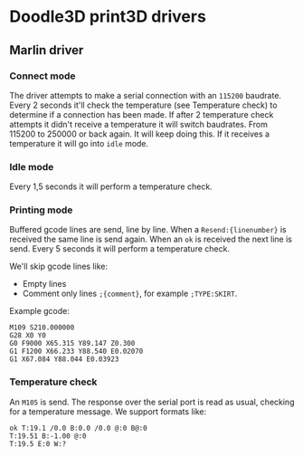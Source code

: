 Doodle3D print3D drivers
==============================

## Marlin driver

### Connect mode
The driver attempts to make a serial connection with an `115200` baudrate.
Every 2 seconds it'll check the temperature (see Temperature check) to determine if a connection has been made.
If after 2 temperature check attempts it didn't receive a temperature it will switch baudrates. From 115200 to 250000 or back again. It will keep doing this.
If it receives a temperature it will go into `idle` mode.

### Idle mode
Every 1,5 seconds it will perform a temperature check.

### Printing mode
Buffered gcode lines are send, line by line.
When a `Resend:{linenumber}` is received the same line is send again.
When an `ok` is received the next line is send.
Every 5 seconds it will perform a temperature check.

We'll skip gcode lines like:
- Empty lines
- Comment only lines `;{comment}`, for example `;TYPE:SKIRT`.

Example gcode:
```
M109 S210.000000
G28 X0 Y0
G0 F9000 X65.315 Y89.147 Z0.300
G1 F1200 X66.233 Y88.540 E0.02070
G1 X67.084 Y88.044 E0.03923
```

### Temperature check
An `M105` is send. The response over the serial port is read as usual, checking for a temperature message. We support formats like:
```
ok T:19.1 /0.0 B:0.0 /0.0 @:0 B@:0
T:19.51 B:-1.00 @:0
T:19.5 E:0 W:?
```
